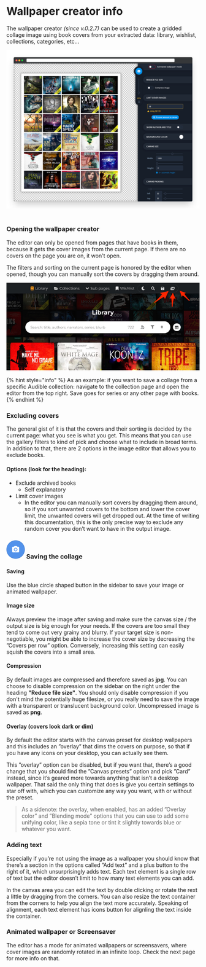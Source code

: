 # Wallpaper creator info

The wallpaper creator _(since v.0.2.7)_ can be used to create a gridded collage image using book covers from your extracted data: library, wishlist, collections, categories, etc...

<img src="../../.gitbook/assets/ale-image-editor-screenshot.png" alt="" data-size="original"> <img src="../../.gitbook/assets/ale image editor - image 1280×640px.png" alt="" data-size="original">

### Opening the wallpaper creator

The editor can only be opened from pages that have books in them, because it gets the cover images from the current page. If there are no covers on the page you are on, it won't open.&#x20;

The filters and sorting on the current page is honored by the editor when opened, though you can manually sort the covers by dragging them around.

<img src="../../.gitbook/assets/ale-wallpaper-creator.jpg" alt="" data-size="original">&#x20;

{% hint style="info" %}
As an example: if you want to save a collage from a specific Audible collection: navigate to the collection page and open the editor from the top right. Save goes for series or any other page with books.
{% endhint %}

### **Excluding covers**

The general gist of it is that the covers and their sorting is decided by the current page: what you see is what you get. This means that you can use the gallery filters to kind of pick and choose what  to include in broad terms. In addition to that, there are 2 options in the image editor that allows you to exclude books.

#### Options (look for the heading):

* Exclude archived books
  * Self explanatory
* Limit cover images
  * In the editor you can manually sort covers by dragging them around, so if you sort unwanted covers to the bottom and lower the cover limit, the unwanted covers will get dropped out. At the time of writing this documentation, this is the only precise way to exclude any random cover you don’t want to have in the output image.

### <img src="../../.gitbook/assets/PixelSnap 2021-08-27 at 14.55.48.png" alt="" data-size="original"> Saving the collage

#### Saving

Use the blue circle shaped button in the sidebar to save your image or animated wallpaper.

#### Image size

Always preview the image after saving and make sure the canvas size / the output size is big enough for your needs. If the covers are too small they tend to come out very grainy and blurry. If your target size is non-negotiable, you might be able to increase the cover size by decreasing the ”Covers per row” option. Conversely, increasing this setting can easily squish the covers into a small area.&#x20;

#### Compression

By default images are compressed and therefore saved as **jpg**. You can choose to disable compression on the sidebar on the right under the heading **"Reduce file size"**. You should only disable compression if you don't mind the potentially huge filesize, or you really need to save the image with a transparent or translucent background color. Uncompressed image is saved as **png**.

#### Overlay (covers look dark or dim)

By default the editor starts with the canvas preset for desktop wallpapers and this includes an ”overlay” that dims the covers on purpose, so that if you have any icons on your desktop, you can actually see them.

This ”overlay” option can be disabled, but if you want that, there’s a good change that you should find the ”Canvas presets” option and pick ”Card” instead, since it’s geared more towards anything that isn’t a desktop wallpaper. That said the only thing that does is give you certain settings to star off with, which you can customize any way you want, with or without the preset.

> As a sidenote: the overlay, when enabled, has an added ”Overlay color” and ”Blending mode” options that you can use to add some unifying color, like a sepia tone or tint it slightly towards blue or whatever you want.&#x20;

### Adding text

Especially if you’re not using the image as a wallpaper you should know that there’s a section in the options called ”Add text” and a plus button to the right of it, which unsurprisingly adds text. Each text element is a single row of text but the editor doesn’t limit to how many text elements you can add.

In the canvas area you can edit the text by double clicking or rotate the rext a little by dragging from the corners. You can also resize the text container from the corners to help you align the text more accurately. Speaking of alignment, each text element has icons button for alignling the text inside the container.

### Animated wallpaper or Screensaver

The editor has a mode for animated wallpapers or screensavers, where cover images are randomly rotated in an infinite loop. Check the next page for more info on that.
